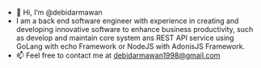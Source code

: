 - 👋 Hi, I’m @debidarmawan
- I am a back end software engineer with experience in creating and developing innovative software to enhance business productivity, such as develop and maintain core system ans REST API service using GoLang with echo Framework or NodeJS with AdonisJS Framework.
- 📫 Feel free to contact me at debidarmawan1998@gmail.com

<!---
debidarmawan/debidarmawan is a ✨ special ✨ repository because its `README.md` (this file) appears on your GitHub profile.
You can click the Preview link to take a look at your changes.
--->
